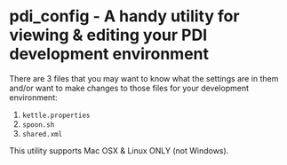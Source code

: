 # pdi_config - A handy utility for viewing & editing your PDI development environment

There are 3 files that you may want to know what the settings are in them and/or
want to make changes to those files for your development environment:

1. `kettle.properties`
2. `spoon.sh`
3. `shared.xml`

This utility supports Mac OSX & Linux ONLY (not Windows).

